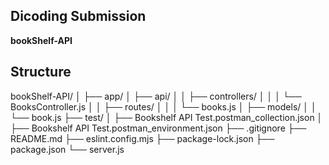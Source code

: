 ## Dicoding Submission

**bookShelf-API**

## Structure
bookShelf-API/
│
├── app/
│   ├── api/
│   │   ├── controllers/
│   │   │   └── BooksController.js
│   │   ├── routes/
│   │   │   └── books.js
│   ├── models/
│   │   └── book.js
├── test/
│   ├── Bookshelf API Test.postman_collection.json
│   ├── Bookshelf API Test.postman_environment.json
├── .gitignore
├── README.md
├── eslint.config.mjs
├── package-lock.json
├── package.json
└── server.js

